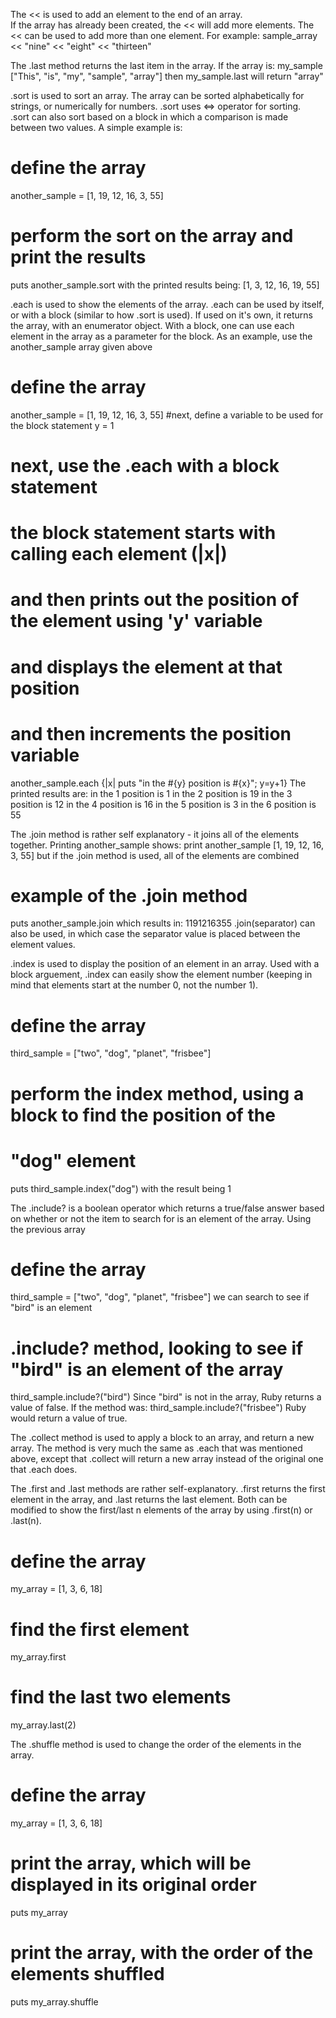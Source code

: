 The << is used to add an element to the end of an array.  
If the array has already been created, the << will add more elements.
The << can be used to add more than one element.  For example:
sample_array << "nine" << "eight" << "thirteen"

The .last method returns the last item in the array.
If the array is:
my_sample ["This", "is", "my", "sample", "array"]
then
my_sample.last
will return "array"

.sort is used to sort an array.  The array can be sorted alphabetically for
strings, or numerically for numbers.  .sort uses <=> operator for sorting.  
.sort can also sort based on a block in which a comparison is made between two
values.
A simple example is:
# define the array
another_sample = [1, 19, 12, 16, 3, 55]
# perform the sort on the array and print the results
puts another_sample.sort
with the printed results being:
[1, 3, 12, 16, 19, 55]

.each is used to show the elements of the array.  .each can be used by itself,
or with a block (similar to how .sort is used).  If used on it's own, it returns
the array, with an enumerator object.  With a block, one can use each element
in the array as a parameter for the block.
As an example, use the another_sample array given above
# define the array
another_sample = [1, 19, 12, 16, 3, 55]
#next, define a variable to be used for the block statement
y = 1
# next, use the .each with a block statement
# the block statement starts with calling each element (|x|)
# and then prints out the position of the element using 'y' variable
# and displays the element at that position
# and then increments the position variable
another_sample.each {|x| puts "in the #{y} position is #{x}"; y=y+1}
The printed results are:
in the 1 position is 1
in the 2 position is 19
in the 3 position is 12
in the 4 position is 16
in the 5 position is 3
in the 6 position is 55

The .join method is rather self explanatory - it joins all of the elements
together.  Printing another_sample shows:
print another_sample
[1, 19, 12, 16, 3, 55]
but if the .join method is used, all of the elements are combined
# example of the .join method
puts another_sample.join
which results in:
1191216355
.join(separator) can also be used, in which case the separator value is placed
between the element values.

.index is used to display the position of an element in an array.  Used with a
block arguement, .index can easily show the element number (keeping in mind
  that elements start at the number 0, not the number 1).
# define the array
third_sample = ["two", "dog", "planet", "frisbee"]
# perform the index method, using a block to find the position of the
# "dog" element
puts third_sample.index("dog")
with the result being
1

The .include? is a boolean operator which returns a true/false answer based
on whether or not the item to search for is an element of the array. Using the
previous array
# define the array
third_sample = ["two", "dog", "planet", "frisbee"]
we can search to see if "bird" is an element
# .include? method, looking to see if "bird" is an element of the array
third_sample.include?("bird")
Since "bird" is not in the array, Ruby returns a value of false.  If the
method was:
third_sample.include?("frisbee")
Ruby would return a value of true.

The .collect method is used to apply a block to an array, and return a new
array.  The method is very much the same as .each that was mentioned above,
except that .collect will return a new array instead of the original one that
.each does.

The .first and .last methods are rather self-explanatory.  .first returns the
first element in the array, and .last returns the last element.  Both can be
modified to show the first/last n elements of the array by using .first(n)
or .last(n).
# define the array
my_array = [1, 3, 6, 18]
# find the first element
my_array.first
# find the last two elements
my_array.last(2)

The .shuffle method is used to change the order of the elements in the array.
# define the array
my_array = [1, 3, 6, 18]
# print the array, which will be displayed in its original order
puts my_array
# print the array, with the order of the elements shuffled
puts my_array.shuffle 

